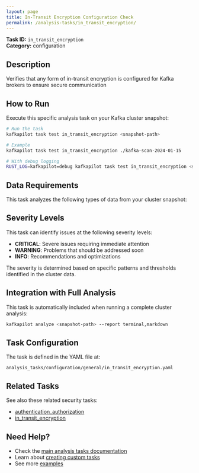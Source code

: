 ```yaml
---
layout: page
title: In-Transit Encryption Configuration Check
permalink: /analysis-tasks/in_transit_encryption/
---
```


**Task ID:** `in_transit_encryption`  
**Category:** configuration

## Description

Verifies that any form of in-transit encryption is configured for Kafka brokers to ensure secure communication

## How to Run

Execute this specific analysis task on your Kafka cluster snapshot:

```bash
# Run the task
kafkapilot task test in_transit_encryption <snapshot-path>

# Example
kafkapilot task test in_transit_encryption ./kafka-scan-2024-01-15

# With debug logging
RUST_LOG=kafkapilot=debug kafkapilot task test in_transit_encryption <snapshot-path>
```

## Data Requirements

This task analyzes the following types of data from your cluster snapshot:



## Severity Levels

This task can identify issues at the following severity levels:

- **CRITICAL**: Severe issues requiring immediate attention
- **WARNING**: Problems that should be addressed soon  
- **INFO**: Recommendations and optimizations

The severity is determined based on specific patterns and thresholds identified in the cluster data.

## Integration with Full Analysis

This task is automatically included when running a complete cluster analysis:

```bash
kafkapilot analyze <snapshot-path> --report terminal,markdown
```

## Task Configuration

The task is defined in the YAML file at:
```
analysis_tasks/configuration/general/in_transit_encryption.yaml
```

## Related Tasks

See also these related security tasks:
- [authentication_authorization](../authentication_authorization)
- [in_transit_encryption](../in_transit_encryption)

## Need Help?

- Check the [main analysis tasks documentation](../)
- Learn about [creating custom tasks](/how-to#custom-analysis-tasks)
- See more [examples](/examples#analysis-tasks)

